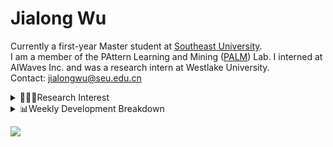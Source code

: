 #  Jialong Wu

Currently a first-year Master student at [Southeast University](https://www.seu.edu.cn/english/).<br>
I am a member of the PAttern Learning and Mining ([PALM](http://palm.seu.edu.cn/home.html)) Lab. I interned at AIWaves Inc. and was a research intern at Westlake University.<br>
Contact: jialongwu@seu.edu.cn
<details><summary>👨🏻‍💻Research Interest</summary>
My current research interests primarily encompass three aspects:

- Exploring the **synergies** between large-scale and small-scale models.
- Investigating the <strong>personalization and interactive</strong> abilities of LLMs.
- Utilizing  <strong>causal inference</strong>  to mitigate bias in conventional NLP tasks.

Recent works:
[Constituency Parsing using LLMs](https://arxiv.org/pdf/2310.19462.pdf), [Agents](https://arxiv.org/pdf/2309.07870.pdf)
</details>

<details><summary>📊Weekly Development Breakdown</summary>

<!--START_SECTION:waka-->

```txt
From: 07 February 2024 - To: 14 February 2024

Total Time: 12 hrs 39 mins

Python       8 hrs 8 mins    ████████████████░░░░░░░░░   64.34 %
Bash         1 hr 25 mins    ██▓░░░░░░░░░░░░░░░░░░░░░░   11.27 %
Other        1 hr 20 mins    ██▓░░░░░░░░░░░░░░░░░░░░░░   10.56 %
Text         1 hr 16 mins    ██▓░░░░░░░░░░░░░░░░░░░░░░   10.09 %
JSON         26 mins         █░░░░░░░░░░░░░░░░░░░░░░░░   03.53 %
```

<!--END_SECTION:waka-->

[![wakatime](https://wakatime.com/badge/user/c6720b29-9431-4a60-bc9d-e1fb2b6bd65f.svg)](https://wakatime.com/@c6720b29-9431-4a60-bc9d-e1fb2b6bd65f)
</details>

![](https://komarev.com/ghpvc/?username=callanwu)
